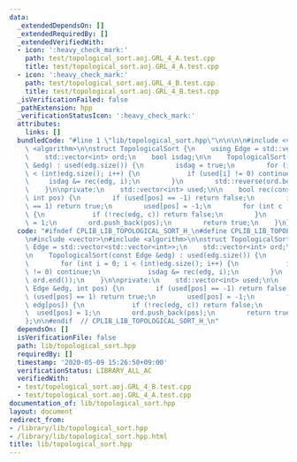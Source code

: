 ```yaml
---
data:
  _extendedDependsOn: []
  _extendedRequiredBy: []
  _extendedVerifiedWith:
  - icon: ':heavy_check_mark:'
    path: test/topological_sort.aoj.GRL_4_A.test.cpp
    title: test/topological_sort.aoj.GRL_4_A.test.cpp
  - icon: ':heavy_check_mark:'
    path: test/topological_sort.aoj.GRL_4_B.test.cpp
    title: test/topological_sort.aoj.GRL_4_B.test.cpp
  _isVerificationFailed: false
  _pathExtension: hpp
  _verificationStatusIcon: ':heavy_check_mark:'
  attributes:
    links: []
  bundledCode: "#line 1 \"lib/topological_sort.hpp\"\n\n\n\n#include <vector>\n#include\
    \ <algorithm>\n\nstruct TopologicalSort {\n    using Edge = std::vector<std::vector<int>>;\n\
    \    std::vector<int> ord;\n    bool isdag;\n\n    TopologicalSort(const Edge\
    \ &edg) : used(edg.size()) {\n        isdag = true;\n        for (int i = 0; i\
    \ < (int)edg.size(); i++) {\n            if (used[i] != 0) continue;\n       \
    \     isdag &= rec(edg, i);\n        }\n        std::reverse(ord.begin(), ord.end());\n\
    \    }\n\nprivate:\n    std::vector<int> used;\n\n    bool rec(const Edge &edg,\
    \ int pos) {\n        if (used[pos] == -1) return false;\n        if (used[pos]\
    \ == 1) return true;\n        used[pos] = -1;\n        for (int c : edg[pos])\
    \ {\n            if (!rec(edg, c)) return false;\n        }\n        used[pos]\
    \ = 1;\n        ord.push_back(pos);\n        return true;\n    }\n};\n\n\n"
  code: "#ifndef CPLIB_LIB_TOPOLOGICAL_SORT_H_\n#define CPLIB_LIB_TOPOLOGICAL_SORT_H_\n\
    \n#include <vector>\n#include <algorithm>\n\nstruct TopologicalSort {\n    using\
    \ Edge = std::vector<std::vector<int>>;\n    std::vector<int> ord;\n    bool isdag;\n\
    \n    TopologicalSort(const Edge &edg) : used(edg.size()) {\n        isdag = true;\n\
    \        for (int i = 0; i < (int)edg.size(); i++) {\n            if (used[i]\
    \ != 0) continue;\n            isdag &= rec(edg, i);\n        }\n        std::reverse(ord.begin(),\
    \ ord.end());\n    }\n\nprivate:\n    std::vector<int> used;\n\n    bool rec(const\
    \ Edge &edg, int pos) {\n        if (used[pos] == -1) return false;\n        if\
    \ (used[pos] == 1) return true;\n        used[pos] = -1;\n        for (int c :\
    \ edg[pos]) {\n            if (!rec(edg, c)) return false;\n        }\n      \
    \  used[pos] = 1;\n        ord.push_back(pos);\n        return true;\n    }\n\
    };\n\n#endif  // CPLIB_LIB_TOPOLOGICAL_SORT_H_\n"
  dependsOn: []
  isVerificationFile: false
  path: lib/topological_sort.hpp
  requiredBy: []
  timestamp: '2020-05-09 15:26:50+09:00'
  verificationStatus: LIBRARY_ALL_AC
  verifiedWith:
  - test/topological_sort.aoj.GRL_4_B.test.cpp
  - test/topological_sort.aoj.GRL_4_A.test.cpp
documentation_of: lib/topological_sort.hpp
layout: document
redirect_from:
- /library/lib/topological_sort.hpp
- /library/lib/topological_sort.hpp.html
title: lib/topological_sort.hpp
---
```

